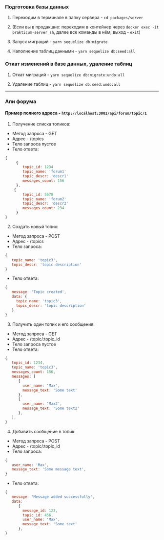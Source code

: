 ### Подготовка базы данных

1. Переходим в терминале в папку сервера - `cd packages/server`

2. (Если вы в продакшне: переходим в контейнер через `docker exec -it prakticum-server sh`, далее все команды в нём, выход - `exit`)

3. Запуск миграций - `yarn sequelize db:migrate`

4. Наполнение таблиц данными - `yarn sequelize db:seed:all`

### Откат изменений в базе данных, удаление таблиц

1. Откат миграций - `yarn sequelize db:migrate:undo:all`

2. Удаление таблиц - `yarn sequelize db:seed:undo:all`

---

### Апи форума

#### Пример полного адреса - `http://localhost:3001/api/forum/topic/1`

1. Получение списка топиков:

- Метод запроса - GET
- Адрес - /topics
- Тело запроса пустое
- Тело ответа:

```javascript
{
     {
        topic_id: 1234
        topic_name: 'forum1'
        topic_descr: 'descr1'
        messages_count: 156
     },
    {
        topic_id: 5678
        topic_name: 'forum2'
        topic_descr: 'descr2'
        messages_count: 234
     }
}
```

2.  Создать новый топик:

- Метод запроса - POST
- Адрес - /topics
- Тело запроса:

```javascript
{
   topic_name: 'topic3',
   topic_descr: 'topic description'
}
```

- Тело ответа:

```javascript
{
   message: 'Topic created',
   data: {
     topic_name: 'topic3',
     topic_descr: 'topic description'
   }
}
```

3. Получить один топик и его сообщения:

- Метод запроса - GET
- Адрес - /topic/:topic_id
- Тело запроса пустое
- Тело ответа:

```javascript
{
   topic_id: 1234,
   topic_name: 'topic3',
   messages_count: 156,
   messages: [
      {
        user_name: 'Max',
        message_text: 'Some text'
      },
      {
        user_name: 'Max2',
        message_text: 'Some text2'
      },
   ],
}
```

4. Добавить сообщение в топик:

- Метод запроса - POST
- Адрес - /topic/:topic_id
- Тело запроса:

```javascript
{
   user_name: 'Max',
   message_text: 'Some message text',
}
```

- Тело ответа:

```javascript
{
   message: 'Message added successfully',
   data:
      {
        message_id: 123,
        topic_id: 456,
        user_name: 'Max',
        message_text: 'Some text'
      },
}
```
